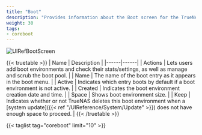 ```yaml
---
title: "Boot"
description: "Provides information about the Boot screen for the TrueNAS CORE."
weight: 30
tags:
- coreboot
---
```


![UIRefBootScreen](/images/CORE/13.0/UIRefBootScreen.png "Boot Screen")

{{< truetable >}}
| Name | Description |
|------|------|
| Actions | Lets users add boot environments and check their stats/settings, as well as manage and scrub the boot pool. |
| Name | The name of the boot entry as it appears in the boot menu. |
| Active | Indicates which entry boots by default if a boot environment is not active. |
| Created | Indicates the boot environment creation date and time. |
| Space | Shows boot environment size. |
| Keep | Indicates whether or not TrueNAS deletes this boot environment when a [system update]({{< ref "/UIReference/System/Update" >}}) does not have enough space to proceed. |
{{< /truetable >}}

{{< taglist tag="coreboot" limit="10" >}}
